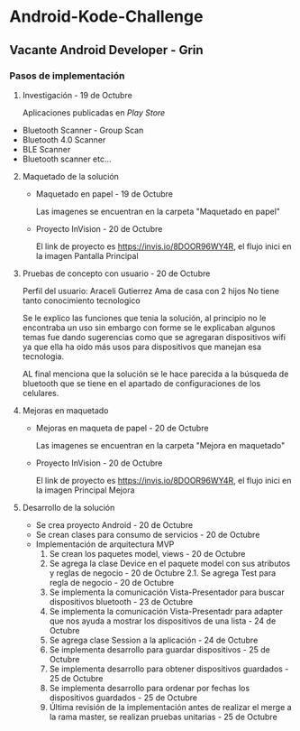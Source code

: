 # Android-Kode-Challenge
## Vacante Android Developer - Grin

### Pasos de implementación

1) Investigación - 19 de Octubre

    Aplicaciones publicadas en _Play Store_
*   Bluetooth Scanner - Group Scan
*   Bluetooth 4.0 Scanner
*   BLE Scanner
*   Bluetooth scanner
etc...

2) Maquetado de la solución
    - Maquetado en papel - 19 de Octubre
    
        Las imagenes se encuentran en la carpeta "Maquetado en papel"
    - Proyecto InVision - 20 de Octubre
    
        El link de proyecto es https://invis.io/8DOOR96WY4R, el flujo inici en la imagen Pantalla Principal

3) Pruebas de concepto con usuario - 20 de Octubre

    Perfil del usuario:
    Araceli Gutierrez
    Ama de casa con 2 hijos
    No tiene tanto conocimiento tecnologico

    Se le explico las funciones que tenia la solución, al principio no le encontraba un uso sin embargo con forme se le explicaban algunos temas fue dando sugerencias como que se agregaran dispositivos wifi ya que ella ha oido más usos para dispositivos que manejan esa tecnologia.

    AL final menciona que la solución se le hace parecida a la búsqueda de bluetooth que se tiene en el apartado de configuraciones de los celulares.

4) Mejoras en maquetado
    - Mejoras en maqueta de papel - 20 de Octubre

        Las imagenes se encuentran en la carpeta "Mejora en maquetado"
    - Proyecto InVision - 20 de Octubre

        El link de proyecto es https://invis.io/8DOOR96WY4R, el flujo inici en la imagen Principal Mejora

5) Desarrollo de la solución
    - Se crea proyecto Android - 20 de Octubre
    - Se crean clases para consumo de servicios - 20 de Octubre
    - Implementación de arquitectura MVP
        1. Se crean los paquetes model, views - 20 de Octubre
        2. Se agrega la clase Device en el paquete model con sus atributos y reglas de negocio - 20 de Octubre
        2.1. Se agrega Test para regla de negocio - 20 de Octubre
        3. Se implementa la comunicación Vista-Presentador para buscar dispositivos bluetooth - 23 de Octubre
        4. Se implementa la comunicación Vista-Presentadr para adapter que nos ayuda a mostrar los dispositivos de una lista - 24 de Octubre
        5. Se agrega clase Session a la aplicación - 24 de Octubre
        6. Se implementa desarrollo para guardar dispositivos - 25 de Octubre
        7. Se implementa desarrollo para obtener dispositivos guardados - 25 de Octubre
        8. Se implementa desarrollo para ordenar por fechas los dispositivos guardados - 25 de Octubre 
        9. Última revisión de la implementación antes de realizar el merge a la rama master, se realizan pruebas unitarias - 25 de Octubre
